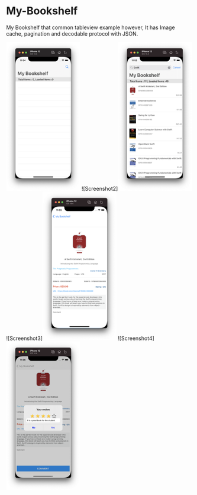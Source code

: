 # My-Bookshelf
My Bookshelf that common tableview example however, It has Image cache, pagination and decodable protocol with JSON.

<img src= "https://github.com/iOS-Xcode/My-Bookshelf/blob/main/My%20Bookshelf/ScreenShots/ScreenShot1.png?raw=true" width="200" height="400">
![Screenshot2]<img src= "https://github.com/iOS-Xcode/My-Bookshelf/blob/main/My%20Bookshelf/ScreenShots/ScreenShot2.png?raw=true" width="200" height="400">
![Screenshot3]<img src= "https://github.com/iOS-Xcode/My-Bookshelf/blob/main/My%20Bookshelf/ScreenShots/ScreenShot3.png?raw=true" width="200" height="400">
![Screenshot4]<img src= "https://github.com/iOS-Xcode/My-Bookshelf/blob/main/My%20Bookshelf/ScreenShots/ScreenShot4.png?raw=true" width="200" height="400">
